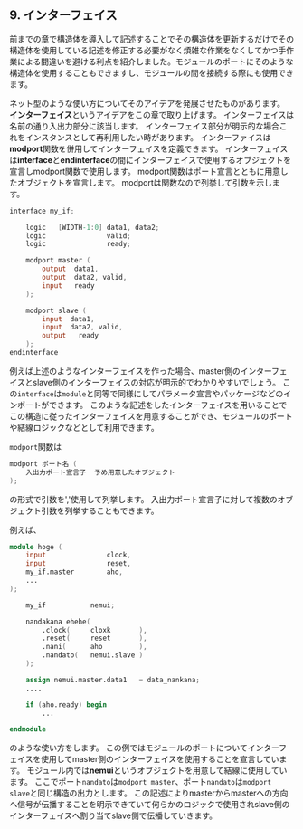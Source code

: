## 9. インターフェイス

前までの章で構造体を導入して記述することでその構造体を更新するだけでその構造体を使用している記述を修正する必要がなく煩雑な作業をなくしてかつ手作業による間違いを避ける利点を紹介しました。モジュールのポートにそのような構造体を使用することもできますし、モジュールの間を接続する際にも使用できます。

ネット型のような使い方についてそのアイデアを発展させたものがあります。
**インターフェイス**というアイデアをこの章で取り上げます。
インターフェイスは名前の通り入出力部分に該当します。
インターフェイス部分が明示的な場合これをインスタンスとして再利用したい時があります。
インターファイスは**modport**関数を併用してインターフェイスを定義できます。
インターフェイスは**interface**と**endinterface**の間にインターフェイスで使用するオブジェクトを宣言しmodport関数で使用します。
modport関数はポート宣言とともに用意したオブジェクトを宣言します。
modportは関数なので列挙して引数を示します。

```verilog
interface my_if;

    logic   [WIDTH-1:0] data1, data2;
    logic               valid;
    logic               ready;

    modport master (
        output  data1,
        output  data2, valid,
        input   ready
    );

    modport slave (
        input  data1,
        input  data2, valid,
        output   ready
    );
endinterface
```

例えば上述のようなインターフェイスを作った場合、master側のインターフェイスとslave側のインターフェイスの対応が明示的でわかりやすいでしょう。
この```interface```は```module```と同等で同様にしてパラメータ宣言やパッケージなどのインポートができます。
このような記述をしたインターフェイスを用いることでこの構造に従ったインターフェイスを用意することができ、モジュールのポートや結線ロジックなどとして利用できます。

```modport```関数は
```verilog
modport ポート名 (
    入出力ポート宣言子  予め用意したオブジェクト
);
```
の形式で引数を','使用して列挙します。
入出力ポート宣言子に対して複数のオブジェクト引数を列挙することもできます。

例えば、

```verilog
module hoge (
    input               clock,
    input               reset,
    my_if.master        aho,
    ...
);

    my_if           nemui;

    nandakana ehehe(
        .clock(     cloxk       ),
        .reset(     reset       ),
        .nani(      aho         ),
        .nandato(   nemui.slave )
    );

    assign nemui.master.data1   = data_nankana;
    .... 

    if (aho.ready) begin
        ...

endmodule
```

のような使い方をします。
この例ではモジュールのポートについてインターフェイスを使用してmaster側のインターフェイスを使用することを宣言しています。
モジュール内では**nemui**というオブジェクトを用意して結線に使用しています。
ここでポート```nandato```は```modport master```、ポート```nandato```は```modport slave```と同じ構造の出力とします。
この記述によりmasterからmasterへの方向へ信号が伝播することを明示できていて何らかのロジックで使用されslave側のインターフェイスへ割り当てslave側で伝播していきます。
